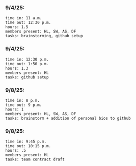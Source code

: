 ### 9/4/25:
	time in: 11 a.m.
	time out: 12:30 p.m.
	hours: 1.5
	members present: HL, SW, AS, DF
	tasks: brainstorming, github setup
### 9/4/25:
	time in: 12:30 p.m.
 	time out: 1:50 p.m.
  	hours: 1.3
   	members present: HL
	tasks: github setup 
	
### 9/8/25:
	time in: 8 p.m.
 	time out: 9 p.m.
  	hours: 1
   	members present: HL, SW, AS, DF
	tasks: brainstorm + addition of personal bios to github

 ### 9/8/25:
	time in: 9:45 p.m.
 	time out: 10:15 p.m.
  	hours: .5
   	members present: HL
	tasks: team contract draft
